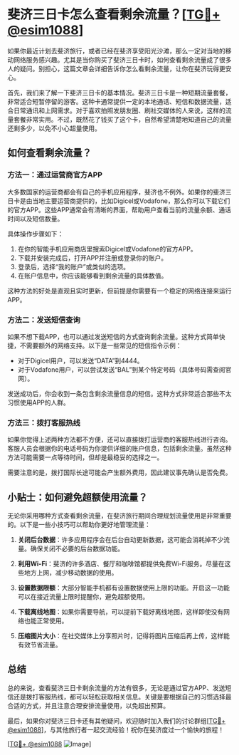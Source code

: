 # 斐济三日卡怎么查看剩余流量？[[TG💪+ @esim1088](https://t.me/s/esim1088)]

如果你最近计划去斐济旅行，或者已经在斐济享受阳光沙滩，那么一定对当地的移动网络服务感兴趣。尤其是当你购买了斐济三日卡时，如何查看剩余流量成了很多人的疑问。别担心，这篇文章会详细告诉你怎么看剩余流量，让你在斐济玩得更安心。

首先，我们来了解一下斐济三日卡的基本情况。斐济三日卡是一种短期流量套餐，非常适合短暂停留的游客。这种卡通常提供一定的本地通话、短信和数据流量，适合日常通讯和上网需求。对于喜欢拍照发朋友圈、刷社交媒体的人来说，这样的流量套餐非常实用。不过，既然花了钱买了这个卡，自然希望清楚地知道自己的流量还剩多少，以免不小心超量使用。

## 如何查看剩余流量？

### 方法一：通过运营商官方APP

大多数国家的运营商都会有自己的手机应用程序，斐济也不例外。如果你的斐济三日卡是由当地主要运营商提供的，比如Digicel或Vodafone，那么你可以下载它们的官方APP。这些APP通常会有清晰的界面，帮助用户查看当前的流量余额、通话时间以及短信数量。

具体操作步骤如下：

1. 在你的智能手机应用商店里搜索Digicel或Vodafone的官方APP。
2. 下载并安装完成后，打开APP并注册或登录你的账户。
3. 登录后，选择“我的账户”或类似的选项。
4. 在账户信息中，你应该能够看到剩余流量的具体数值。

这种方法的好处是直观且实时更新，但前提是你需要有一个稳定的网络连接来运行APP。

### 方法二：发送短信查询

如果不想下载APP，也可以通过发送短信的方式查询剩余流量。这种方式简单快捷，不需要额外的网络支持。以下是一些常见的短信指令示例：

- 对于Digicel用户，可以发送“DATA”到4444。
- 对于Vodafone用户，可以尝试发送“BAL”到某个特定号码（具体号码需查阅官网）。

发送成功后，你会收到一条包含剩余流量信息的短信。这种方式非常适合那些不太习惯使用APP的人群。

### 方法三：拨打客服热线

如果你觉得上述两种方法都不方便，还可以直接拨打运营商的客服热线进行咨询。客服人员会根据你的电话号码为你提供详细的账户信息，包括剩余流量。虽然这种方法可能需要一点等待时间，但却是最稳妥的选择之一。

需要注意的是，拨打国际长途可能会产生额外费用，因此建议事先确认是否免费。

## 小贴士：如何避免超额使用流量？

无论你采用哪种方式查看剩余流量，在斐济旅行期间合理规划流量使用是非常重要的。以下是一些小技巧可以帮助你更好地管理流量：

1. **关闭后台数据**：许多应用程序会在后台自动更新数据，这可能会消耗掉不少流量。确保关闭不必要的后台数据功能。
   
2. **利用Wi-Fi**：斐济的许多酒店、餐厅和咖啡馆都提供免费Wi-Fi服务。尽量在这些地方上网，减少移动数据的使用。

3. **设置数据限额**：大部分智能手机都有设置数据使用上限的功能。开启这一功能可以在接近流量上限时提醒你，避免超额使用。

4. **下载离线地图**：如果你需要导航，可以提前下载好离线地图，这样即使没有网络也能正常使用。

5. **压缩图片大小**：在社交媒体上分享照片时，记得将图片压缩后再上传，这样能有效节省流量。

## 总结

总的来说，查看斐济三日卡剩余流量的方法有很多，无论是通过官方APP、发送短信还是拨打客服热线，都可以轻松获取相关信息。关键是要根据自己的习惯选择最合适的方式，并且注意合理安排流量使用，以免超出预算。

最后，如果你对斐济三日卡还有其他疑问，欢迎随时加入我们的讨论群组[[TG💪+ @esim1088](https://t.me/s/esim1088)]，与其他旅行者一起交流经验！祝你在斐济度过一个愉快的旅程！

[[TG💪+ @esim1088](https://t.me/s/esim1088) ![Image](https://i.postimg.cc/4NQfJmqS/Snipaste-2025-05-13-00-14-12.png)]
